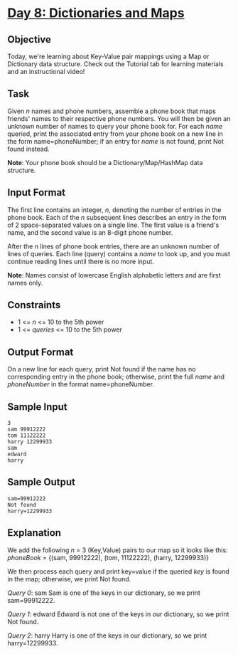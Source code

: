 # [Day 8: Dictionaries and Maps](https://www.hackerrank.com/challenges/30-dictionaries-and-maps/problem)

## Objective 
Today, we're learning about Key-Value pair mappings using a Map or Dictionary data structure. Check out the Tutorial tab for learning materials and an instructional video!

## Task 
Given _n_ names and phone numbers, assemble a phone book that maps friends' names to their respective phone numbers. You will then be given an unknown number of names to query your phone book for. For each _name_ queried, print the associated entry from your phone book on a new line in the form name=phoneNumber; if an entry for _name_ is not found, print Not found instead.

**Note**: Your phone book should be a Dictionary/Map/HashMap data structure.

## Input Format

The first line contains an integer, _n_, denoting the number of entries in the phone book. 
Each of the _n_ subsequent lines describes an entry in the form of 2 space-separated values on a single line. The first value is a friend's name, and the second value is an 8-digit phone number.

After the _n_ lines of phone book entries, there are an unknown number of lines of queries. Each line (query) contains a _name_ to look up, and you must continue reading lines until there is no more input.

**Note**: Names consist of lowercase English alphabetic letters and are first names only.

## Constraints
* 1 <= _n_ <= 10 to the 5th power
* 1 <= _queries_ <= 10 to the 5th power

## Output Format

On a new line for each query, print Not found if the name has no corresponding entry in the phone book; otherwise, print the full _name_ and _phoneNumber_ in the format name=phoneNumber.

## Sample Input

```
3
sam 99912222
tom 11122222
harry 12299933
sam
edward
harry
```

## Sample Output

```
sam=99912222
Not found
harry=12299933
```

## Explanation

We add the following _n_ = 3 (Key,Value) pairs to our map so it looks like this:
_phoneBook_ = {(sam, 99912222), (tom, 11122222), (harry, 12299933)}

We then process each query and print key=value if the queried _key_ is found in the map; otherwise, we print Not found.

_Query 0_: sam 
Sam is one of the keys in our dictionary, so we print sam=99912222.

_Query 1_: edward 
Edward is not one of the keys in our dictionary, so we print Not found.

_Query 2_: harry 
Harry is one of the keys in our dictionary, so we print harry=12299933.